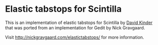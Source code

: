 # Elastic tabstops for Scintilla #

This is an implementation of elastic tabstops for Scintilla by [David Kinder](http://www.davidkinder.co.uk/) that was ported from an implementation for Gedit by Nick Gravgaard.

Visit http://nickgravgaard.com/elastictabstops/ for more information.